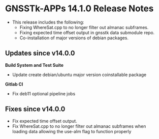 GNSSTk-APPs 14.1.0 Release Notes
========================

 * This release includes the following:
   * Fixing WhereSat.cpp to no longer filter out almanac subframes.
   * Fixing expected time offset output in gnsstk data submodule repo.
   * Co-installation of major versions of debian packages.

Updates since v14.0.0
---------------------

**Build System and Test Suite**
  * Update create debian/ubuntu major version coinstallable package 

**Gitlab CI**
  * Fix deb11 optional pipeline jobs

Fixes since v14.0.0
--------------------
  * Fix expected time offset output.
  * Fix WhereSat.cpp to no longer filter out almanac subframes when loading data allowing the use-alm flag to function properly